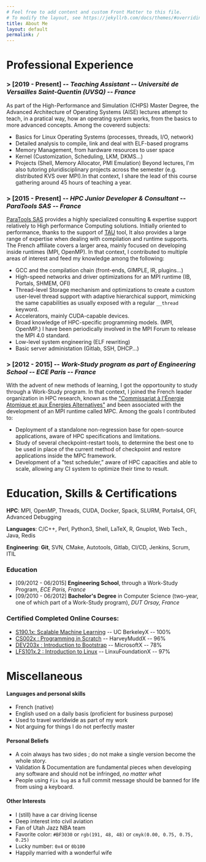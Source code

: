 ```yaml
---
# Feel free to add content and custom Front Matter to this file.
# To modify the layout, see https://jekyllrb.com/docs/themes/#overriding-theme-defaults
title: About Me
layout: default
permalink: /
---
```


Professional Experience
============

### > [2019  - Present] -- *Teaching Assistant -- Université de Versailles Saint-Quentin (UVSQ) -- France*
As part of the High-Performance and Simulation (CHPS) Master Degree, the
Advanced Architecture of Operating Systems (AISE) lectures attempt to teach, in
a pratical way, how an operating system works, from the basics to more advanced
concepts. Among the covererd subjects:
* Basics for Linux Operating Systems (processes, threads, I/O, network)
* Detailed analysis to compile, link and deal with ELF-based programs
* Memory Management, from hardware resources to user space
* Kernel (Customization, Scheduling, LKM, DKMS...)
* Projects (Shell, Memory Allocator, PMI Emulation)
Beyond lectures, I'm also tutoring pluridisciplinary projects across the
semester (e.g. distributed KVS over MPI).In that context, I share the lead of
this course gathering around 45 hours of teaching a year.

### > [2015 - Present] -- *HPC Junior Developer & Consultant -- ParaTools SAS -- France*

[ParaTools SAS](http://paratools.fr) provides a highly specialized consulting &
expertise support relatively to High performance Computing solutions. Initially
oriented to performance, thanks to the support of [TAU](http://tau.uoregon.edu)
tool, It also provides a large range of expertise when dealing with compilation
and runtime supports. The French affiliate covers a larger area, mainly focused
on developing inside runtimes (MPI, OpenMP). In that context, I contributed to
multiple areas of interest and feed my knowledge among the following:

* GCC and the compilation chain (front-ends, GIMPLE, IR, plugins...)
* High-speed networks and driver optimizations for an MPI runtime (IB, Portals,
  SHMEM, OFI)
* Thread-level Storage mechanism and optimizations to create a custom user-level
  thread support with adaptive hierarchical support, mimicking the same
  capabilities as usually exposed with a regular `__thread` keyword. 
* Accelerators, mainly CUDA-capable devices.
* Broad knowledge of HPC-specific programming models. (MPI, OpenMP.) I have been
  periodically involved in the MPI Forum to release the MPI 4.0 standard.
* Low-level system engineering (ELF rewriting)
* Basic server administation (Gitlab, SSH, DHCP...)

### > [2012 - 2015] -- *Work-Study program as part of Engineering School -- ECE Paris -- France*
With the advent of new methods of learning, I got the opportounity to study
through a Work-Study program. In that context, I joined the French leader
organization in HPC research, known as the ["Commissariat à l'Énergie Atomique
et aux Énergies Alternatives"](https://www.cea.fr) and been associated with the
development of an MPI runtime called MPC. Among the goals I contributed to:
* Deployment of a standalone non-regression base for open-source applications,
  aware of HPC specifications and limitations.
* Study of several checkpoint-restart tools, to determine the best one to be
  used in place of the current method of checkpoint and restore applications
  inside the MPC framework.
* Development of a "test scheduler,” aware of HPC capacities and able to scale,
  allowing any CI system to optimize their time to result.

Education, Skills & Certifications
=======================

**HPC**: MPI, OpenMP, Threads, CUDA, Docker, Spack, SLURM, Portals4, OFI, Advanced Debugging

**Languages**: C/C++, Perl, Python3, Shell, LaTeX, R, Gnuplot, Web Tech., Java, Redis

**Engineering**: **Git**, SVN, CMake, Autotools, Gitlab, CI/CD, Jenkins, Scrum, ITIL

### **Education**
- [09/2012 - 06/2015] **Engineering School**, through a Work-Study Program,
  *ECE Paris, France*
- [09/2010 - 06/2012] **Bachelor's Degree** in Computer Science (two-year, one
  of which part of a Work-Study program), *DUT Orsay, France*

### **Certified Completed Online Courses**:
- [S190.1x: Scalable Machine Learning](https://verify.edx.org/cert/d53680539ea545bbae9509093f3a6668) -- UC BerkeleyX -- 100%
- [CS002x : Programming in Scratch](https://verify.edx.org/cert/b6477262b58c44cb8662ede4766d53bf) -- HarveyMuddX -- 96%
- [DEV203x : Introduction to Bootstrap](https://verify.edx.org/cert/770b5514826d4be9bfd27b4ff98f12d0) -- MicrosoftX -- 78%
- [LFS101x.2 : Introduction to Linux](https://verify.edx.org/cert/b028f09211754025b050d9f30699d44e) -- LinxuFoundationX -- 97% 

Miscellaneous
==============

#### Languages and personal skills
- French (native)
- English used on a daily basis (proficient for business purpose)
- Used to travel worldwide as part of my work
- Not arguing for things I do not perfectly master

#### Personal Beliefs
- A coin always has two sides ; do not make a single version become the whole
  story.
- Validation & Documentation are fundamental pieces when developing any software
  and should not be infringed, *no matter what*
- People using `Fix bug` as a full commit message should be banned for life from
  using a keyboard.

#### Other Interests
- I (still) have a car driving license
- Deep interest into civil aviation
- Fan of Utah Jazz NBA team 
- Favorite color:  `#BF3030` or `rgb(191, 48, 48)` or `cmyk(0.00, 0.75, 0.75,
  0.25)`
- Lucky number: `0x4` or `0b100`
- Happily married with a wonderful wife
